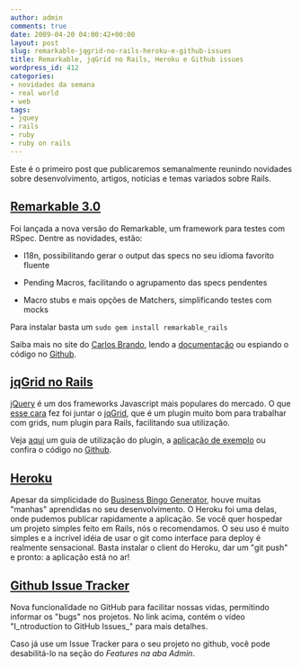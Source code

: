 ```yaml
---
author: admin
comments: true
date: 2009-04-20 04:00:42+00:00
layout: post
slug: remarkable-jqgrid-no-rails-heroku-e-github-issues
title: Remarkable, jqGrid no Rails, Heroku e Github issues
wordpress_id: 412
categories:
- novidades da semana
- real world
- web
tags:
- jquey
- rails
- ruby
- ruby on rails
---
```


Este é o primeiro post que publicaremos semanalmente reunindo novidades sobre desenvolvimento, artigos, notícias e temas variados sobre Rails.


## [Remarkable 3.0](http://www.nomedojogo.com/2009/04/14/remarkable-30-is-out-and-its-well-remarkable/)


Foi lançada a nova versão do Remarkable, um framework para testes com RSpec. Dentre as novidades, estão:



	
  * I18n, possibilitando gerar o output das specs no seu idioma favorito fluente

	
  * Pending Macros, facilitando o agrupamento das specs pendentes

	
  * Macro stubs e mais opções de Matchers, simplificando testes com mocks


Para instalar basta um `sudo gem install remarkable_rails`

Saiba mais no site do [Carlos Brando](http://www.nomedojogo.com/2009/04/14/remarkable-30-is-out-and-its-well-remarkable/), lendo a [documentação](http://remarkable.rubyforge.org/rails/) ou espiando o código no [Github](http://github.com/carlosbrando/remarkable/tree/master).


## [jqGrid no Rails](http://www.2dconcept.com/jquery-grid-rails-plugin)


[jQuery](http://jquery.com/) é um dos frameworks Javascript mais populares do mercado. O que [esse cara](http://www.2dconcept.com/articles/8-jquery-grid-rails-plugin) fez foi juntar o [jqGrid](http://www.trirand.com/jqgrid35/jqgrid.html), que é um plugin muito bom para trabalhar com grids, num plugin para Rails, facilitando sua utilização.

Veja [aqui](http://www.2dconcept.com/jquery-grid-rails-plugin) um guia de utilização do plugin, a [aplicação de exemplo](http://github.com/ahe/jqgrid_demo_app/tree/master) ou confira o código no [Github](http://github.com/ahe/2dc_jqgrid/tree/master).


## [Heroku](http://heroku.com/)


Apesar da simplicidade do [Business Bingo Generator](http://1up4dev.org/2009/04/business-bingo-generator/), houve muitas "manhas" aprendidas no seu desenvolvimento. O Heroku foi uma delas, onde pudemos publicar rapidamente a aplicação. Se você quer hospedar um projeto simples feito em Rails, nós o recomendamos. O seu uso é muito simples e a incrível idéia de usar o git como interface para deploy é realmente sensacional. Basta instalar o client do Heroku, dar um "git push" e pronto: a aplicação está no ar!


## [Github Issue Tracker](http://github.com/blog/411-github-issue-tracker)


Nova funcionalidade no GitHub para facilitar nossas vidas, permitindo informar os "bugs" nos projetos. No link acima, contém o vídeo "I_ntroduction to GitHub Issues_" para mais detalhes.

Caso já use um Issue Tracker para o seu projeto no github, você pode desabilitá-lo na seção  do _Features _na aba_ Admin_.

